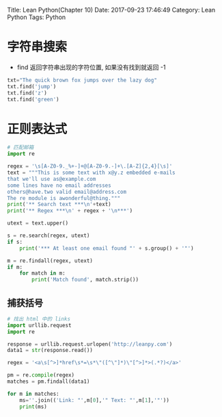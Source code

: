 Title: Lean Python(Chapter 10)
Date: 2017-09-23 17:46:49
Category: Lean Python
Tags: Python

字符串搜索
========

* find 返回字符串出现的字符位置, 如果没有找到就返回 -1

```python
txt="The quick brown fox jumps over the lazy dog"
txt.find('jump')
txt.find('z')
txt.find('green')
```

正则表达式
========

```python
# 匹配邮箱
import re

regex = '\s[A-Z0-9._%+-]+@[A-Z0-9.-]+\.[A-Z]{2,4}[\s]'
text = """This is some text with x@y.z embedded e-mails
that we'll use as@example.com
some lines have no email addresses
others@have.two valid email@address.com
The re module is awonderful@thing."""
print('** Search text ***\n'+text)
print('** Regex ***\n' + regex + '\n***')

utext = text.upper()

s = re.search(regex, utext)
if s:
    print('*** At least one email found "' + s.group() + '"')

m = re.findall(regex, utext)
if m:
    for match in m:
        print('Match found', match.strip())
```

## 捕获括号

```python
# 找出 html 中的 links
import urllib.request
import re

response = urllib.request.urlopen('http://leanpy.com')
data1 = str(response.read())

regex = '<a\s[^>]*href\s*=\s*\"([^\"]*)\"[^>]*>(.*?)</a>'

pm = re.compile(regex)
matches = pm.findall(data1)

for m in matches:
    ms=''.join(('Link: "',m[0],'" Text: "',m[1],'"'))
    print(ms)
```


